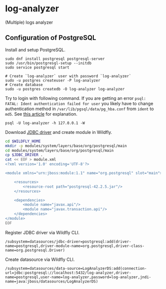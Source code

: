 # log-analyzer
(Multiple) logs analyzer

## Configuration of PostgreSQL

Install and setup PostgreSQL.

```
sudo dnf install postgresql postgresql-server
sudo /usr/bin/postgresql-setup --initdb
sudo service postgresql start

# Create `log-analyzer` user with password `log-analyzer`
sudo -u postgres createuser -P log-analyzer
# Create database
sudo -u postgres createdb -O log-analyzer log-analyzer
```

Try to login with following command. If you are getting an error `psql: FATAL: Ident authentication failed for user`
you likely have to change authentication method in `/var/lib/pgsql/data/pg_hba.conf` from `ident` to `md5`.
See [this article](https://stackoverflow.com/questions/2942485/psql-fatal-ident-authentication-failed-for-user-postgres) for explanation.

```
psql -U log-analyzer -h 127.0.0.1 -W
```

Download [JDBC driver](https://jdbc.postgresql.org/download.html) and create module in Wildfly.

```bash
cd $WILDFLY_HOME
mkdir -p modules/system/layers/base/org/postgresql/main
cd modules/system/layers/base/org/postgresql/main
cp $JDBC_DRIVER .
cat << EOF > module.xml
<?xml version='1.0' encoding='UTF-8'?>

<module xmlns="urn:jboss:module:1.1" name="org.postgresql" slot="main">

    <resources>
        <resource-root path="postgresql-42.2.5.jar"/>
    </resources>

    <dependencies>
        <module name="javax.api"/>
        <module name="javax.transaction.api"/>
    </dependencies>
</module>
EOF
```

Register JDBC driver via Wildfly CLI.

```
/subsystem=datasources/jdbc-driver=postgresql:add(driver-name=postgresql,driver-module-name=org.postgresql,driver-class-name=org.postgresql.Driver)
```

Create datasource via Wildfly CLI.

```
/subsystem=datasources/data-source=LogAnalyzerDS:add(connection-url=jdbc:postgresql://localhost:5432/log-analyzer,driver-name=postgresql,user-name=log-analyzer,password=log-analyzer,jndi-name=java:jboss/datasources/LogAnalyzerDS)
```

